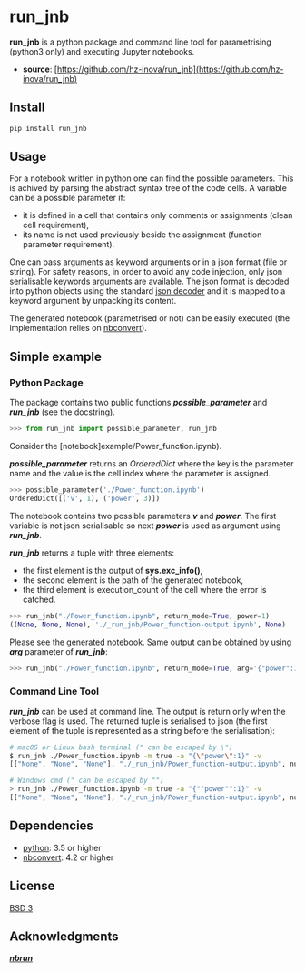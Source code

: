 # run_jnb

**run_jnb** is a python package and command line tool for parametrising (python3 only) and executing Jupyter notebooks.
- **source**: [https://github.com/hz-inova/run_jnb](https://github.com/hz-inova/run_jnb)

## Install

```sh
pip install run_jnb
```

## Usage

For a notebook written in python one can find the possible parameters. This is achived by parsing the abstract syntax tree of the code cells. A variable can be a possible parameter if:
- it is defined in a cell that contains only comments or assignments (clean cell requirement),
- its name is not used previously beside the assignment (function parameter requirement).

One can pass arguments as keyword arguments or in a json format (file or string). For safety reasons, in order to avoid any code injection, only json serialisable keywords arguments are available. The json format is decoded into python objects using the standard [json decoder](https://docs.python.org/3.6/library/json.html#json.JSONDecoder) and it is mapped to a keyword argument by unpacking its content.

The generated notebook (parametrised or not) can be easily executed (the implementation relies on [nbconvert](http://nbconvert.readthedocs.io/en/latest/execute_api.html)).

## Simple example
### Python Package

The package contains two public functions ***possible_parameter*** and ***run_jnb*** (see the docstring).

```python
>>> from run_jnb import possible_parameter, run_jnb
```
Consider the [notebook]example/Power_function.ipynb).

***possible_parameter*** returns an *OrderedDict* where the key is the parameter name and the value is the cell index where the parameter is assigned.

```python
>>> possible_parameter('./Power_function.ipynb')
OrderedDict([('v', 1), ('power', 3)])
```
The notebook contains two possible parameters ***v*** and ***power***. The first variable is not json serialisable so next ***power*** is used as argument using ***run_jnb***.

***run_jnb*** returns a tuple with three elements:
- the first element is the output of **sys.exc_info()**, 
- the second element is the path of the generated notebook,
- the third element is execution_count of the cell where the error is catched.

```python
>>> run_jnb("./Power_function.ipynb", return_mode=True, power=1)
((None, None, None), './_run_jnb/Power_function-output.ipynb', None)
```
Please see the [generated notebook](example/_run_jnb/Power_function-output.ipynb). Same output can be obtained by using ***arg*** parameter of ***run_jnb***:
```python
>>> run_jnb("./Power_function.ipynb", return_mode=True, arg='{"power":1}')
```

### Command Line Tool
***run_jnb*** can be used at command line. The output is return only when the verbose flag is used. The returned tuple is serialised to json (the first element of the tuple is represented as a string before the serialisation):
```sh
# macOS or Linux bash terminal (" can be escaped by \")
$ run_jnb ./Power_function.ipynb -m true -a "{\"power\":1}" -v
[["None", "None", "None"], "./_run_jnb/Power_function-output.ipynb", null]

# Windows cmd (" can be escaped by "") 
> run_jnb ./Power_function.ipynb -m true -a "{""power"":1}" -v
[["None", "None", "None"], "./_run_jnb/Power_function-output.ipynb", null]
```

## Dependencies
- [python](https://www.python.org): 3.5 or higher
- [nbconvert](http://nbconvert.readthedocs.io): 4.2 or higher

## License
[BSD 3](LICENSE)

## Acknowledgments
[***nbrun***](https://github.com/tritemio/nbrun) 
